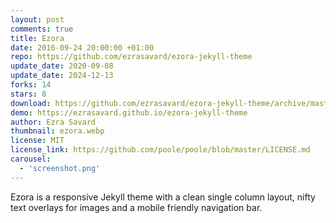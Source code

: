 ```yaml
---
layout: post
comments: true
title: Ezora
date: 2016-09-24 20:00:00 +01:00
repo: https://github.com/ezrasavard/ezora-jekyll-theme
update_date: 2020-09-08
update_date: 2024-12-13
forks: 14
stars: 8
download: https://github.com/ezrasavard/ezora-jekyll-theme/archive/master.zip
demo: https://ezrasavard.github.io/ezora-jekyll-theme 
author: Ezra Savard
thumbnail: ezora.webp
license: MIT
license_link: https://github.com/poole/poole/blob/master/LICENSE.md
carousel:
  - 'screenshot.png'
---
```


Ezora is a responsive Jekyll theme with a clean single column layout, nifty text overlays for images and a mobile friendly navigation bar.
